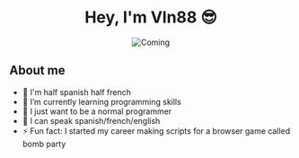 <div align="center">
  <h1 align="center"> Hey, I'm Vln88 😎</h1>
</div>
<div align="center">
    <img src="https://github.com/Vln88/Vln88/assets/128435171/3f60e260-6201-4c0a-9080-bb6d1f2f823f" alt="Coming">
</div>

## About me

- 🔭 I'm half spanish half french
- 🌱 I’m currently learning programming skills
- 🤔 I just want  to be a normal programmer 
- 💬 I can speak spanish/french/english
- ⚡ Fun fact: I started my career making scripts for a browser game called bomb party


